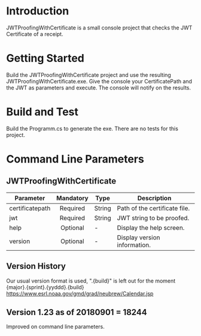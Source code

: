 # Introduction 
JWTProofingWithCertificate is a small console project that checks the JWT Certificate of a receipt.

# Getting Started
Build the JWTProofingWithCertificate project and use the resulting JWTProofingWithCertificate.exe. Give the console your CertificatePath and the JWT as parameters and execute. The console will notify on the results.

# Build and Test
Build the Programm.cs to generate the exe. There are no tests for this project.

# Command Line Parameters
## JWTProofingWithCertificate
| Parameter 			| Mandatory | Type		| Description 														|
| --------------------- |:---------:|-----------|-------------------------------------------------------------------|
| certificatepath    	| Required	| String	| Path of the certificate file.										|
| jwt				    | Required  | String	| JWT string to be proofed.	 										|
| help             		| Optional	| -			| Display the help screen.											|
| version				| Optional	| -		 	| Display version information.										|


[//]:#Contribute

[//]:#Informationsources

## Version History
Our usual version format is used, ".{build}" is left out for the moment
{major}.{sprint}.{yyddd}.{build}
https://www.esrl.noaa.gov/gmd/grad/neubrew/Calendar.jsp

## Version 1.23 as of 20180901 = 18244
Improved on command line parameters.

